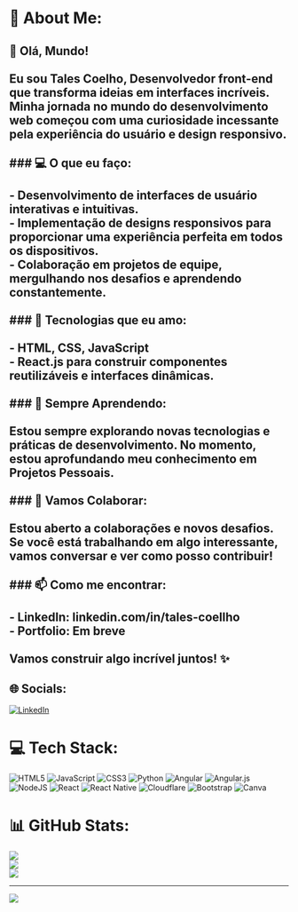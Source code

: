 # 💫 About Me:
## 👋 Olá, Mundo!<br><br>Eu sou Tales Coelho, Desenvolvedor front-end que transforma ideias em interfaces incríveis. <br>Minha jornada no mundo do desenvolvimento web começou com uma curiosidade incessante pela experiência do usuário e design responsivo.<br><br>### 💻 O que eu faço:<br><br>- Desenvolvimento de interfaces de usuário interativas e intuitivas.<br>- Implementação de designs responsivos para proporcionar uma experiência perfeita em todos os dispositivos.<br>- Colaboração em projetos de equipe, mergulhando nos desafios e aprendendo constantemente.<br><br>### 🚀 Tecnologias que eu amo:<br><br>- HTML, CSS, JavaScript <br>- React.js para construir componentes reutilizáveis e interfaces dinâmicas.<br><br>### 🌱 Sempre Aprendendo:<br><br>Estou sempre explorando novas tecnologias e práticas de desenvolvimento. No momento, estou aprofundando meu conhecimento em  Projetos Pessoais.<br><br>### 🤝 Vamos Colaborar:<br><br>Estou aberto a colaborações e novos desafios. Se você está trabalhando em algo interessante, vamos conversar e ver como posso contribuir!<br><br>### 📫 Como me encontrar:<br><br>- LinkedIn: linkedin.com/in/tales-coellho<br>- Portfolio: Em breve<br><br>Vamos construir algo incrível juntos! ✨


## 🌐 Socials:
[![LinkedIn](https://img.shields.io/badge/LinkedIn-%230077B5.svg?logo=linkedin&logoColor=white)](https://linkedin.com/in/linkedin.com/in/tales-coellho) 

# 💻 Tech Stack:
![HTML5](https://img.shields.io/badge/html5-%23E34F26.svg?style=for-the-badge&logo=html5&logoColor=white) ![JavaScript](https://img.shields.io/badge/javascript-%23323330.svg?style=for-the-badge&logo=javascript&logoColor=%23F7DF1E) ![CSS3](https://img.shields.io/badge/css3-%231572B6.svg?style=for-the-badge&logo=css3&logoColor=white) ![Python](https://img.shields.io/badge/python-3670A0?style=for-the-badge&logo=python&logoColor=ffdd54) ![Angular](https://img.shields.io/badge/angular-%23DD0031.svg?style=for-the-badge&logo=angular&logoColor=white) ![Angular.js](https://img.shields.io/badge/angular.js-%23E23237.svg?style=for-the-badge&logo=angularjs&logoColor=white) ![NodeJS](https://img.shields.io/badge/node.js-6DA55F?style=for-the-badge&logo=node.js&logoColor=white) ![React](https://img.shields.io/badge/react-%2320232a.svg?style=for-the-badge&logo=react&logoColor=%2361DAFB) ![React Native](https://img.shields.io/badge/react_native-%2320232a.svg?style=for-the-badge&logo=react&logoColor=%2361DAFB) ![Cloudflare](https://img.shields.io/badge/Cloudflare-F38020?style=for-the-badge&logo=Cloudflare&logoColor=white) ![Bootstrap](https://img.shields.io/badge/bootstrap-%238511FA.svg?style=for-the-badge&logo=bootstrap&logoColor=white) ![Canva](https://img.shields.io/badge/Canva-%2300C4CC.svg?style=for-the-badge&logo=Canva&logoColor=white)
# 📊 GitHub Stats:
![](https://github-readme-stats.vercel.app/api?username=TALLESGIT&theme=tokyonight&hide_border=false&include_all_commits=false&count_private=false)<br/>
![](https://github-readme-streak-stats.herokuapp.com/?user=TALLESGIT&theme=tokyonight&hide_border=false)<br/>
![](https://github-readme-stats.vercel.app/api/top-langs/?username=TALLESGIT&theme=tokyonight&hide_border=false&include_all_commits=false&count_private=false&layout=compact)

---
[![](https://visitcount.itsvg.in/api?id=TALLESGIT&icon=0&color=0)](https://visitcount.itsvg.in)

<!-- Proudly created with GPRM ( https://gprm.itsvg.in ) -->